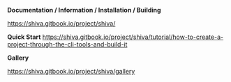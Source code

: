 **Documentation / Information / Installation / Building**

https://shiva.gitbook.io/project/shiva/

**Quick Start**
https://shiva.gitbook.io/project/shiva/tutorial/how-to-create-a-project-through-the-cli-tools-and-build-it

**Gallery**

https://shiva.gitbook.io/project/shiva/gallery
